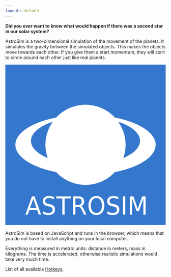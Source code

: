 ```yaml
---
layout: default
---
```


**Did you ever want to know what would happen if there was a second star in our solar system?**

AstroSim is a two-dimensional simulation of the movement of the planets. It simulates the gravity between the simulated objects. This makes the objects move towards each other. If you give them a start momentum, they will start to circle around each other just like real planets.

![](../res/astrosim.png)

AstroSim is based on JavaScript and runs in the browser, which means that you do not have to install anything on your local computer.

Everything is measured in metric units: distance in meters, mass in kilograms. The time is accelerated, otherwise realistic simulations would take very much time.

List of all available [Hotkeys](hotkeys).
